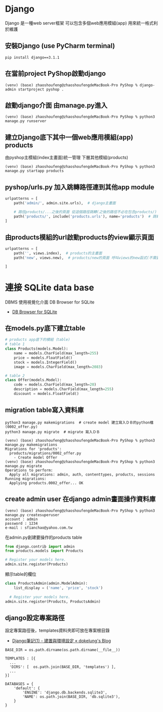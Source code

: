 # Django
Django 是一種web server框架 可以包含多個web應用模組(app) 用來統一格式利於維護

## 安裝Django (use PyCharm terminal)
```
pip install django==3.1.1
```

## 在當前project PyShop啟動django
```
(venv) (base) zhaoshoufeng@zhaoshoufengdeMacBook-Pro PyShop % django-admin startproject pyshop .
```

## 啟動django介面 由manage.py進入
```
(venv) (base) zhaoshoufeng@zhaoshoufengdeMacBook-Pro PyShop % python3 manage.py runserver
```

## 建立Django底下其中一個web應用模組(app) products
由pyshop主模組(index主畫面)統一管理 下層其他模組(products)
```
(venv) (base) zhaoshoufeng@zhaoshoufengdeMacBook-Pro PyShop % python3 manage.py startapp products
```

## pyshop/urls.py 加入跳轉路徑連到其他app module
```python
urlpatterns = [
    path('admin/', admin.site.urls),  # django主畫面

    # 路徑products/...之後的頁面 從這個路徑跳轉(之後的路徑不必在包含products/)
    path('products/', include('products.urls'), name='products')  # 跳轉到products的url 用incluse()函式 頁籤顯示products
]

```

## 由products模組的url啟動products的view顯示頁面
```python
urlpatterns = [
    path('', views.index),  # products的主畫面
    path('new', views.new),  # products/new的頁面 呼叫views的new函式(不需要加括弧)來顯示new頁面

]

```


# 連接 SQLite data base
DBMS 使用視覺化介面 DB Browser for SQLite
- [DB Browser for SQLite](https://sqlitebrowser.org)

## 在models.py底下建立table
```python
# products app底下的模組（table)
# table 1
class Products(models.Model): 
    name = models.CharField(max_length=255)
    price = models.FloatField()
    stock = models.IntegerField()
    image = models.CharField(max_length=2083)

# table 2
class Offer(models.Model):  
    code = models.CharField(max_length=20)  
    description = models.CharField(max_length=255)  
    discount = models.FloatField()
```

## migration table寫入資料庫
```
python3 manage.py makemigrations  # create model 建立寫入ＤＢ的python檔(0002_offer.py)
python3 manage.py migrate  # migrate 寫入ＤＢ
```
```
(venv) (base) zhaoshoufeng@zhaoshoufengdeMacBook-Pro PyShop % python3 manage.py makemigrations
Migrations for 'products':
  products/migrations/0002_offer.py
    - Create model Offer
(venv) (base) zhaoshoufeng@zhaoshoufengdeMacBook-Pro PyShop % python3 manage.py migrate
Operations to perform:
  Apply all migrations: admin, auth, contenttypes, products, sessions
Running migrations:
  Applying products.0002_offer... OK

```

## create admin user 在django admin畫面操作資料庫
```
(venv) (base) zhaoshoufeng@zhaoshoufengdeMacBook-Pro PyShop % python3 manage.py createsuperuser
account : admin
password : 1234
e-mail : sfianchao@yahoo.com.tw
```

在admin.py創建要操作的products table
```python
from django.contrib import admin
from products.models import Products

# Register your models here.
admin.site.register(Products)
```
顯示table的欄位
```python
class ProductsAdmin(admin.ModelAdmin):  
    list_display = ('name', 'price', 'stock')  
  
  # Register your models here.  
admin.site.register(Products, ProductsAdmin)
```

## django設定專案路徑
設定專案路徑後，templates資料夾即可放在專案根目錄
- [Django筆記(1) - 建置與環境設定 « dokelung's Blog](http://dokelung-blog.logdown.com/posts/220274-django-note-1-building-and-settings)
```
BASE_DIR = os.path.dirname(os.path.dirname(__file__))

TEMPLATES : [{
  ...
  'DIRS': [  os.path.join(BASE_DIR, 'templates') ],
  ...
}]

DATABASES = {
    'default': {
        'ENGINE': 'django.db.backends.sqlite3',
        'NAME': os.path.join(BASE_DIR, 'db.sqlite3'),
    }
}

```









